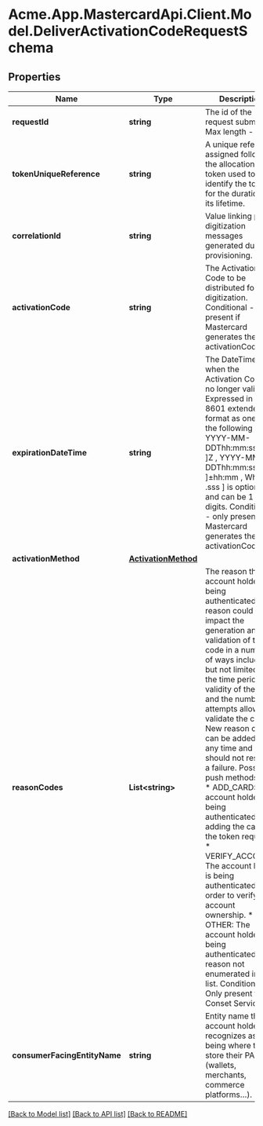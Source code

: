 # Acme.App.MastercardApi.Client.Model.DeliverActivationCodeRequestSchema

## Properties

Name | Type | Description | Notes
------------ | ------------- | ------------- | -------------
**requestId** | **string** | The id of the request submitted. Max length - 64 | 
**tokenUniqueReference** | **string** | A unique reference assigned following the allocation of a token used to identify the token for the duration of its lifetime. | 
**correlationId** | **string** | Value linking pre-digitization messages generated during provisioning. | 
**activationCode** | **string** | The Activation Code to be distributed for the digitization. Conditional - only present if Mastercard generates the activationCode. | [optional] 
**expirationDateTime** | **string** | The DateTime when the Activation Code is no longer valid. Expressed in ISO 8601 extended format as one of the following - YYYY-MM-DDThh:mm:ss[ .sss ]Z , YYYY-MM-DDThh:mm:ss[ .sss ]±hh:mm , Where [ .sss ] is optional and can be 1 to 3 digits. Conditional - only present if Mastercard generates the activationCode. | [optional] 
**activationMethod** | [**ActivationMethod**](ActivationMethod.md) |  | 
**reasonCodes** | **List&lt;string&gt;** | The reason the account holder is being authenticated.  The reason could impact the generation and validation of the code in a number of ways including but not limited to the time period of validity of the code and the number of attempts allowed to validate the code. New reason codes can be added at any time and should not result in a failure. Possible push methods are:   * ADD_CARD:  The account holder is being authenticated after adding the card to the token requestor   * VERIFY_ACCOUNT:  The account holder is being authenticated in order to verify account ownership.   * OTHER:  The account holder is being authenticated for a reason not enumerated in this list. Conditional - Only present for Conset Service  | [optional] 
**consumerFacingEntityName** | **string** | Entity name that account holder recognizes as being where they store their PAN (wallets, merchants, commerce platforms…). | [optional] 

[[Back to Model list]](../README.md#documentation-for-models) [[Back to API list]](../README.md#documentation-for-api-endpoints) [[Back to README]](../README.md)

